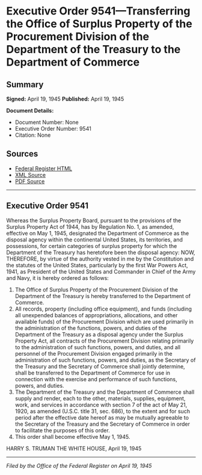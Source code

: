 # Executive Order 9541—Transferring the Office of Surplus Property of the Procurement Division of the Department of the Treasury to the Department of Commerce

## Summary

**Signed:** April 19, 1945
**Published:** April 19, 1945

**Document Details:**
- Document Number: None
- Executive Order Number: 9541
- Citation: None

## Sources
- [Federal Register HTML](https://www.presidency.ucsb.edu/documents/executive-order-9541-transferring-the-office-surplus-property-the-procurement-division-the)
- [XML Source](None)
- [PDF Source](None)

---

## Executive Order 9541

Whereas the Surplus Property Board, pursuant to the provisions of the Surplus Property Act of 1944, has by Regulation No. 1, as amended, effective on May 1, 1945, designated the Department of Commerce as the disposal agency within the continental United States, its territories, and possessions, for certain categories of surplus property for which the Department of the Treasury has heretofore been the disposal agency:
NOW, THEREFORE, by virtue of the authority vested in me by the Constitution and the statutes of the United States, particularly by the first War Powers Act, 1941, as President of the United States and Commander in Chief of the Army and Navy, it is hereby ordered as follows:
1. The Office of Surplus Property of the Procurement Division of the Department of the Treasury is hereby transferred to the Department of Commerce.
2. All records, property (including office equipment), and funds (including all unexpended balances of appropriations, allocations, and other available funds) of the Procurement Division which are used primarily in the administration of the functions, powers, and duties of the Department of the Treasury as a disposal agency under the Surplus Property Act, all contracts of the Procurement Division relating primarily to the administration of such functions, powers, and duties, and all personnel of the Procurement Division engaged primarily in the administration of such functions, powers, and duties, as the Secretary of the Treasury and the Secretary of Commerce shall jointly determine, shall be transferred to the Department of Commerce for use in connection with the exercise and performance of such functions, powers, and duties.
3. The Department of the Treasury and the Department of Commerce shall supply and render, each to the other, materials, supplies, equipment, work, and services in accordance with section 7 of the act of May 21, 1920, as amended (U.S.C. title 31, sec. 686), to the extent and for such period after the effective date hereof as may be mutually agreeable to the Secretary of the Treasury and the Secretary of Commerce in order to facilitate the purposes of this order.
4. This order shall become effective May 1, 1945.

HARRY S. TRUMAN
THE WHITE HOUSE,
April 19, 1945

---

*Filed by the Office of the Federal Register on April 19, 1945*
